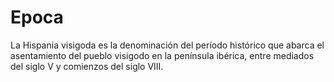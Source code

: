 # Epoca

La Hispania visigoda es la denominación del período histórico que abarca el
asentamiento del pueblo visigodo en la península ibérica, entre mediados del siglo V
y comienzos del siglo VIII. 
